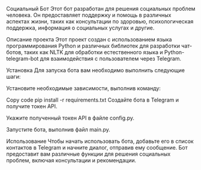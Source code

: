 Социальный Бот
Этот бот разработан для решения социальных проблем человека. Он предоставляет поддержку и помощь в различных аспектах жизни, таких как консультации по здоровью, психологическая поддержка, информация о социальных услугах и другие.

Описание проекта
Этот проект создан с использованием языка программирования Python и различных библиотек для разработки чат-ботов, таких как NLTK для обработки естественного языка и Python-telegram-bot для взаимодействия с пользователем через Telegram.

Установка
Для запуска бота вам необходимо выполнить следующие шаги:

Установите необходимые зависимости, выполнив команду:

Copy code
pip install -r requirements.txt
Создайте бота в Telegram и получите токен API.

Укажите полученный токен API в файле config.py.

Запустите бота, выполнив файл main.py.

Использование
Чтобы начать использовать бота, добавьте его в список контактов в Telegram и начните диалог, отправив ему сообщение. Бот предоставит вам различные функции для решения социальных проблем, включая консультации и рекомендации.
